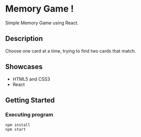 # Memory Game !

Simple Memory Game using React.

## Description

Choose one card at a time, trying to find two cards that match.

## Showcases

-   HTML5 and CSS3
-   React

## Getting Started

### Executing program

```
npm install
npm start
```
